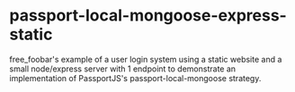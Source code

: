 # passport-local-mongoose-express-static
free_foobar's example of a user login system using a static website and a small node/express server with 1 endpoint to demonstrate an implementation of PassportJS's passport-local-mongoose strategy.
